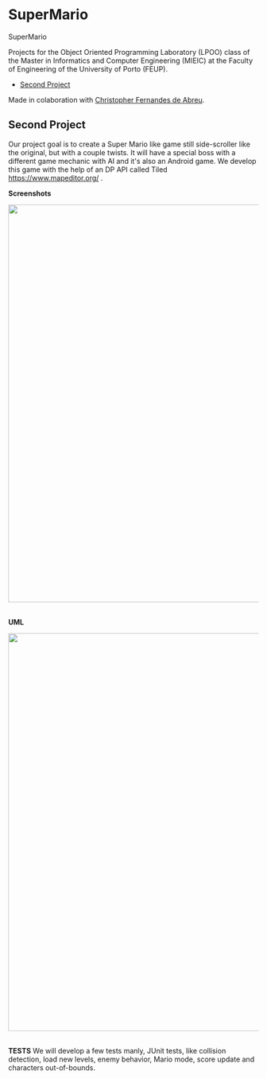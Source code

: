 # SuperMario
SuperMario

Projects for the Object Oriented Programming Laboratory (LPOO) class of the Master in Informatics and Computer Engineering (MIEIC) at the Faculty of Engineering of the University of Porto (FEUP).

- [Second Project](#second-project)

Made in colaboration with [Christopher Fernandes de Abreu](https://github.com/cfa911).<br>

## Second Project

Our project goal is to create a Super Mario like game still side-scroller like the original, but with a couple twists. It will have a special boss with a different game mechanic with AI and it's also an Android game. We develop this game with the help of an DP API called Tiled https://www.mapeditor.org/ .


**Screenshots**

<img src="https://github.com/mcarolinaSoares/SuperMario/blob/master/AndroidApp/1.png" width="800"><br><br>

**UML**


<img src="https://github.com/mcarolinaSoares/SuperMario/blob/master/UML/SuperMario.jpg" width="800"><br><br>


**TESTS**
We will develop a few tests manly, JUnit tests, like collision detection, load new levels, enemy behavior, Mario mode, score update and characters out-of-bounds.
